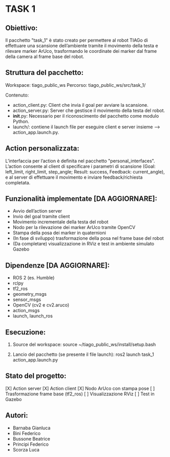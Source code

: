 TASK 1 
==============

Obiettivo:
----------
Il pacchetto "task_1" è stato creato per permettere al robot TIAGo di effettuare una scansione dell’ambiente tramite il movimento della testa e rilevare marker ArUco, trasformando le coordinate dei marker dal frame della camera al frame base del robot.

Struttura del pacchetto:
-------------------------
Workspace: tiago_public_ws
Percorso: tiago_public_ws/src/task_1/

Contenuto:
- action_client.py: Client che invia il goal per avviare la scansione.
- action_server.py: Server che gestisce il movimento della testa del robot.
- __init__.py: Necessario per il riconoscimento del pacchetto come modulo Python.
- launch/: contiene il launch file per eseguire client e server insieme --> action_app.launch.py.

Action personalizzata:
-----------------------
L’interfaccia per l’action è definita nel pacchetto "personal_interfaces".
L’action consente al client di specificare i parametri di scansione (Goal: left_limit, right_limit, step_angle; Result: success, Feedback: current_angle), e al server di effettuare il movimento e inviare feedback/richiesta completata.

Funzionalità implementate [DA AGGIORNARE]:
--------------------------
- Avvio dell’action server
- Invio del goal tramite client
- Movimento incrementale della testa del robot
- Nodo per la rilevazione dei marker ArUco tramite OpenCV
- Stampa della posa dei marker in quaternioni
- (In fase di sviluppo) trasformazione della posa nel frame base del robot
- (Da completare) visualizzazione in RViz e test in ambiente simulato Gazebo

Dipendenze [DA AGGIORNARE]:
-----------
- ROS 2 (es. Humble)
- rclpy
- tf2_ros
- geometry_msgs
- sensor_msgs
- OpenCV (cv2 e cv2.aruco)
- action_msgs
- launch, launch_ros

Esecuzione:
-----------
1. Source del workspace:
   source ~/tiago_public_ws/install/setup.bash

2. Lancio del pacchetto (se presente il file launch):
   ros2 launch task_1 action_app.launch.py

Stato del progetto:
-------------------
[X] Action server
[X] Action client
[X] Nodo ArUco con stampa pose
[ ] Trasformazione frame base (tf2_ros)
[ ] Visualizzazione RViz
[ ] Test in Gazebo

Autori:
-------
- Barnaba Gianluca
- Bini Federico
- Bussone Beatrice
- Principi Federico
- Scorza Luca

